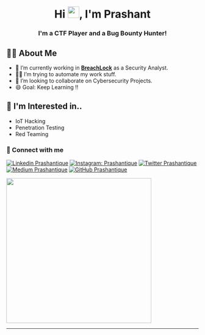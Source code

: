 <h1 align="center">Hi <img src="https://raw.githubusercontent.com/MartinHeinz/MartinHeinz/master/wave.gif" width="30px">, I'm Prashant</h1>
<h3 align="center">I'm a CTF Player and a Bug Bounty Hunter!</h3>

## 🙋‍♂️ About Me

- 🔭 I’m currently working in **[BreachLock](https://www.breachlock.com/)** as a Security Analyst.
- 👨‍💻 I’m trying to automate my work stuff.
- 👯 I’m looking to collaborate on Cybersecurity Projects.
- 😄 Goal: Keep Learning !!



## 👀 I'm Interested in..
- IoT Hacking
- Penetration Testing
- Red Teaming


### 🤝 Connect with me
[![Linkedin Prashantique](https://img.shields.io/badge/LinkedIn-0077B5?style=for-the-badge&logo=linkedin&logoColor=white)](https://www.linkedin.com/in/prashantique)
[![Instagram: Prashantique](https://img.shields.io/badge/instagram-%23E4405F.svg?&style=for-the-badge&logo=instagram&logoColor=white)](https://www.instagram.com/Prashantique)
[![Twitter Prashantique](https://img.shields.io/badge/twitter-%231DA1F2.svg?&style=for-the-badge&logo=twitter&logoColor=white)](https://twitter.com/Prashantique)
[![Medium Prashantique](https://img.shields.io/badge/medium-%2312100E.svg?&style=for-the-badge&logo=medium&logoColor=white)](https://prashantique.medium.com/)
[![GitHub Prashantique](https://img.shields.io/badge/github-%23000000.svg?&style=for-the-badge&logo=github)](https://github.com/Prashantique)

<img align='center' src="https://github-readme-stats.vercel.app/api?username=Prashantique&show_icons=true&theme=radical" width="380">

---
